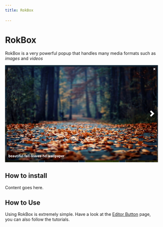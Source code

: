 ```yaml
---
title: RokBox

---
```


RokBox
======
RokBox is a very powerful popup that handles many media formats such as *images* and *videos*

![](assets/featured.jpg)


How to install
--------------
Content goes here.


How to Use
-----------
Using RokBox is extremely simple. Have a look at the [Editor Button](editor_button.md) page, you can also follow the tutorials.
